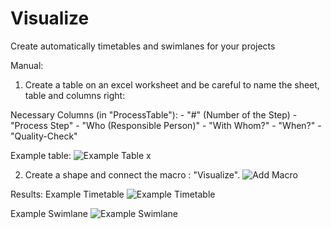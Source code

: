 # Visualize
Create automatically timetables and swimlanes for your projects

Manual:
1. Create a table on an excel worksheet and be careful to name the sheet, table and columns right:

  Necessary Columns (in "ProcessTable"): 
    - "#" (Number of the Step)
    - "Process Step"
    - "Who (Responsible Person)"
    - "With Whom?"
    - "When?"
    - "Quality-Check"

  Example table:
![Example Table x](https://user-images.githubusercontent.com/44786302/75881517-82391e80-5e1f-11ea-9652-faad4ef4845c.png)

2. Create a shape and connect the macro : "Visualize". 
![Add Macro](https://user-images.githubusercontent.com/44786302/75882385-59198d80-5e21-11ea-9f03-6011d8d722f3.PNG)

Results:
Example Timetable
![Example Timetable](https://user-images.githubusercontent.com/44786302/75879908-8adc2580-5e1c-11ea-9084-4ccfcc940f56.PNG)

Example Swimlane
![Example Swimlane](https://user-images.githubusercontent.com/44786302/75883157-d42f7380-5e22-11ea-8372-cbf974ab9e07.PNG)
